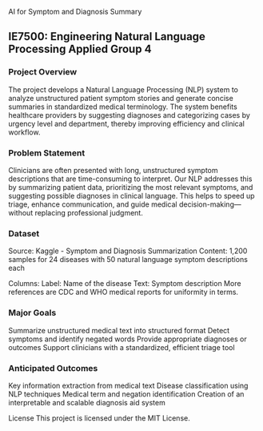 AI for Symptom and Diagnosis Summary 

IE7500: Engineering Natural Language Processing Applied
Group 4
---

### Project Overview
The project develops a Natural Language Processing (NLP) system to analyze unstructured patient symptom stories and generate concise summaries in standardized medical terminology. The system benefits healthcare providers by suggesting diagnoses and categorizing cases by urgency level and department, thereby improving efficiency and clinical workflow.

### Problem Statement
Clinicians are often presented with long, unstructured symptom descriptions that are time-consuming to interpret. Our NLP addresses this by summarizing patient data, prioritizing the most relevant symptoms, and suggesting possible diagnoses in clinical language. This helps to speed up triage, enhance communication, and guide medical decision-making—without replacing professional judgment. 

### Dataset
Source: Kaggle - Symptom and Diagnosis Summarization
Content: 1,200 samples for 24 diseases with 50 natural language symptom descriptions each

Columns:
Label: Name of the disease
Text: Symptom description
More references are CDC and WHO medical reports for uniformity in terms.

### Major Goals
Summarize unstructured medical text into structured format
Detect symptoms and identify negated words
Provide appropriate diagnoses or outcomes
Support clinicians with a standardized, efficient triage tool

### Anticipated Outcomes
Key information extraction from medical text
Disease classification using NLP techniques
Medical term and negation identification
Creation of an interpretable and scalable diagnosis aid system

License
This project is licensed under the MIT License.



